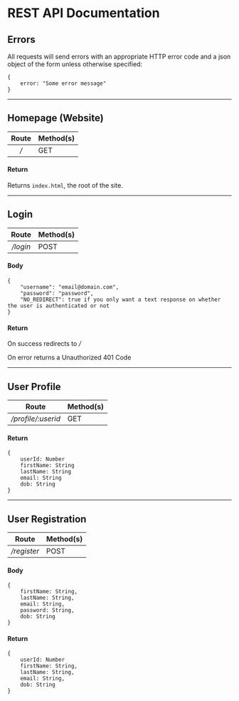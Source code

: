 # REST API Documentation

## Errors
All requests will send errors with an appropriate HTTP error code and a json object of the form unless otherwise specified: 
```
{
    error: "Some error message"
}
```
_____

## Homepage (Website)

Route | Method(s)
:---: | ---
*/* | GET
#### Return
Returns ```index.html```, the root of the site.


____

## Login

Route | Method(s)
:---: | ---
*/login* | POST
#### Body
```
{
    "username": "email@domain.com",
    "password": "password",
    "NO_REDIRECT": true if you only want a text response on whether the user is authenticated or not
}
```

#### Return
On success redirects to */*

On error returns a Unauthorized 401 Code

___

## User Profile

Route | Method(s)
:---: | ---
*/profile/:userid* | GET

#### Return
```
{
    userId: Number
    firstName: String
    lastName: String
    email: String
    dob: String
}
```

_____

## User Registration
Route | Method(s)
:---: | ---
*/register* | POST

#### Body
```
{
    firstName: String,
    lastName: String,
    email: String,
    password: String,
    dob: String
}
```

#### Return
```
{
    userId: Number
    firstName: String,
    lastName: String,
    email: String,
    dob: String
}
```